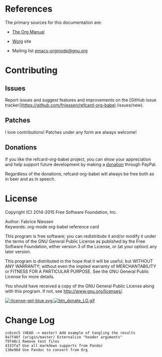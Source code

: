 # References

The primary sources for this documentation are:

-   [The Org Manual](http://orgmode.org/org.pdf)

-   [Worg](http://orgmode.org/worg/) site

-   Mailing list [emacs-orgmode@gnu.org](emacs-orgmode@gnu.org)

# Contributing

## Issues

Report issues and suggest features and improvements on the [GitHub issue tracker](https://github.com/fniessen/refcard-org-babel /issues/new).

## Patches

I love contributions!  Patches under any form are always welcome!

## Donations

If you like the refcard-org-babel project, you can show your appreciation and
help support future development by making a [donation](https://www.paypal.com/cgi-bin/webscr?cmd=_donations&business=VCVAS6KPDQ4JC&lc=BE&item_number=refcard%2dorg%2dbabel&currency_code=EUR&bn=PP%2dDonationsBF%3abtn_donate_LG%2egif%3aNonHosted) through PayPal.

Regardless of the donations, refcard-org-babel will always be free both as in
beer and as in speech.

# License

Copyright (C) 2014-2015 Free Software Foundation, Inc.

Author: Fabrice Niessen   
Keywords: org-mode org-babel reference card

This program is free software; you can redistribute it and/or modify it under
the terms of the GNU General Public License as published by the Free Software
Foundation, either version 3 of the License, or (at your option) any later
version.

This program is distributed in the hope that it will be useful, but WITHOUT ANY
WARRANTY; without even the implied warranty of MERCHANTABILITY or FITNESS FOR
A PARTICULAR PURPOSE.  See the GNU General Public License for more details.

You should have received a copy of the GNU General Public License along with
this program.  If not, see <http://www.gnu.org/licenses/>.

<a href="http://opensource.org/licenses/GPL-3.0">
  <img src="http://img.shields.io/:license-gpl-blue.svg" alt=":license-gpl-blue.svg" />
</a>

<a href="https://www.paypal.com/cgi-bin/webscr?cmd=_donations&business=VCVAS6KPDQ4JC&lc=BE&item_number=refcard%2dorg%2dbabel&currency_code=EUR&bn=PP%2dDonationsBF%3abtn_donate_LG%2egif%3aNonHosted">
  <img src="https://www.paypalobjects.com/en_US/i/btn/btn_donate_LG.gif" alt="btn_donate_LG.gif" />
</a>

# Change Log

    cc6cec5 (HEAD -> master) Add example of tangling the results
    9a7f48f (origin/master) Externalize "header arguments"
    f9f48c1 Remove test files
    4333fa7 Use all markdown supports from Pandoc
    130e98d Use Pandoc to convert from Org
